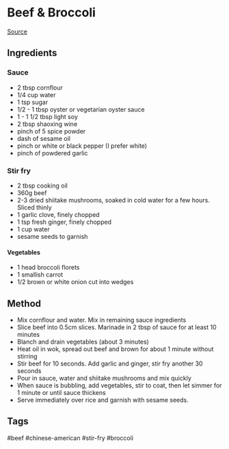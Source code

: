 # Beef & Broccoli

[Source](https://www.recipetineats.com/chinese-beef-and-broccoli-extra-saucy-take-out-style/?utm_source=pocket_shared)

## Ingredients

### Sauce
- 2 tbsp cornflour
- 1/4 cup water
- 1 tsp sugar
- 1/2 - 1 tbsp oyster or vegetarian oyster sauce
- 1 - 1 1/2 tbsp light soy
- 2 tbsp shaoxing wine
- pinch of 5 spice powder
- dash of sesame oil
- pinch or white or black pepper (I prefer white)
- pinch of powdered garlic

### Stir fry
- 2 tbsp cooking oil
- 360g beef 
- 2-3 dried shiitake mushrooms, soaked in cold water for a few hours. Sliced thinly
- 1 garlic clove, finely chopped
- 1 tsp fresh ginger, finely chopped
- 1 cup water
- sesame seeds to garnish

#### Vegetables
- 1 head broccoli florets
- 1 smallish carrot
- 1/2 brown or white onion cut into wedges

## Method
- Mix cornflour and water. Mix in remaining sauce ingredients
- Slice beef into 0.5cm slices. Marinade in 2 tbsp of sauce for at least 10 minutes
- Blanch and drain vegetables (about 3 minutes)
- Heat oil in wok, spread out beef and brown for about 1 minute without stirring
- Stir beef for 10 seconds. Add garlic and ginger, stir fry another 30 seconds
- Pour in sauce, water and shiitake mushrooms and mix quickly
- When sauce is bubbling, add vegetables, stir to coat, then let simmer for 1 minute or until sauce thickens
- Serve immediately over rice and garnish with sesame seeds.

## Tags
#beef #chinese-american #stir-fry #broccoli